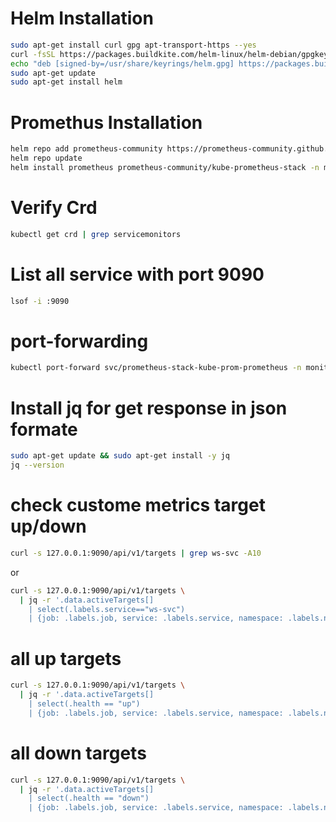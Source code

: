 # Helm Installation
```bash
sudo apt-get install curl gpg apt-transport-https --yes
curl -fsSL https://packages.buildkite.com/helm-linux/helm-debian/gpgkey | gpg --dearmor | sudo tee /usr/share/keyrings/helm.gpg > /dev/null
echo "deb [signed-by=/usr/share/keyrings/helm.gpg] https://packages.buildkite.com/helm-linux/helm-debian/any/ any main" | sudo tee /etc/apt/sources.list.d/helm-stable-debian.list
sudo apt-get update
sudo apt-get install helm
```

# Promethus Installation
```bash
helm repo add prometheus-community https://prometheus-community.github.io/helm-charts
helm repo update
helm install prometheus prometheus-community/kube-prometheus-stack -n monitoring --create-namespace 
```
 
# Verify Crd
```bash
kubectl get crd | grep servicemonitors
```

# List all service with port 9090
```bash
lsof -i :9090
```

# port-forwarding 
```bash
kubectl port-forward svc/prometheus-stack-kube-prom-prometheus -n monitoring 9090:9090 &
```

# Install jq for get response in json formate
```bash
sudo apt-get update && sudo apt-get install -y jq
jq --version
```

# check custome metrics target up/down
```bash
curl -s 127.0.0.1:9090/api/v1/targets | grep ws-svc -A10
```
or
```bash
curl -s 127.0.0.1:9090/api/v1/targets \
  | jq -r '.data.activeTargets[]
    | select(.labels.service=="ws-svc")
    | {job: .labels.job, service: .labels.service, namespace: .labels.namespace, scrapeUrl: .scrapeUrl, health: .health, lastScrape: .lastScrape}'
```

# all up targets 
```bash
curl -s 127.0.0.1:9090/api/v1/targets \
  | jq -r '.data.activeTargets[]
    | select(.health == "up")
    | {job: .labels.job, service: .labels.service, namespace: .labels.namespace, scrapeUrl: .scrapeUrl, health: .health, lastScrape: .lastScrape}'
```

# all down targets
```bash
curl -s 127.0.0.1:9090/api/v1/targets \
  | jq -r '.data.activeTargets[]
    | select(.health == "down")
    | {job: .labels.job, service: .labels.service, namespace: .labels.namespace, scrapeUrl: .scrapeUrl, health: .health, lastScrape: .lastScrape}'
```


